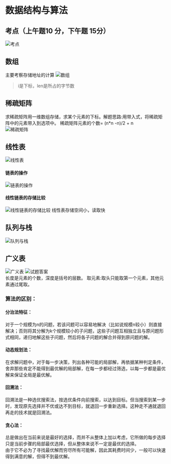 # 数据结构与算法
## 考点（上午题10 分，下午题 15分）
![考点](https://raw.githubusercontent.com/programmerIm/MyPictures/main/images/20220326164434.png)

## 数组
主要考察存储地址的计算
![数组](https://raw.githubusercontent.com/programmerIm/MyPictures/main/images/20220326165847.png)
> i是下标，len是所占的字节数

## 稀疏矩阵
求稀疏矩阵用一维数组存储，求某个元素的下标。解题思路:用带入式，将稀疏矩阵中的元素带入到选项中。 
稀疏矩阵元素的个数= (n*n -n)/2 + n  
![稀疏矩阵](https://raw.githubusercontent.com/programmerIm/MyPictures/main/images/20220326171445.png)  

## 线性表
![线性表](https://raw.githubusercontent.com/programmerIm/MyPictures/main/images/20220326171847.png)  

#### 链表的操作
![链表的操作](https://raw.githubusercontent.com/programmerIm/MyPictures/main/images/20220326172208.png)

#### 线性链表的存储比较
![线性链表的存储比较](https://raw.githubusercontent.com/programmerIm/MyPictures/main/images/20220326172319.png)
线性表存储空间小，读取快

## 队列与栈
![队列与栈](https://raw.githubusercontent.com/programmerIm/MyPictures/main/images/20220326175023.png)

## 广义表
![广义表](https://raw.githubusercontent.com/programmerIm/MyPictures/main/images/20220326175246.png)
![试题答案](https://raw.githubusercontent.com/programmerIm/MyPictures/main/images/20220326175301.png)  
长度是元素的个数，深度是括号的层数。 
取元素:取头只能取第一个元素，其他元素通过尾取。  

### 算法的区别：
#### 分治法特征：
对于一个规模为n的问题，若该问题可以容易地解决（比如说规模n较小）则直接解决；否则将其分解为k个规模较小的子问题，这些子问题互相独立且与原问题形式相同，递归地解这些子问题，然后将各子问题的解合并得到原问题的解。

#### 动态规划法：
在求解问题中，对于每一步决策，列出各种可能的局部解，再依据某种判定条件，舍弃那些肯定不能得到最优解的局部解，在每一步都经过筛选，以每一步都是最优解来保证全局是最优解。

#### 回溯法：
回溯法是一种选优搜索法，按选优条件向前搜索，以达到目标。但当搜索到某一步时，发现原先选择并不优或达不到目标，就退回一步重新选择。这种走不通就退回再走的技术就是回溯法。

#### 贪心法：
总是做出在当前来说是最好的选择，而并不从整体上加以考虑，它所做的每步选择只是当前步骤的局部最优选择，但从整体来说不一定是最优的选择。  
由于它不必为了寻找最优解而穷尽所有可能解，因此其耗费时间少，一般可以快速得到满意的解，但得不到最优解。